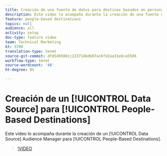```yaml
---
title: Creación de una fuente de datos para destinos basados en personas
description: Este vídeo lo acompaña durante la creación de una fuente de datos en Audience Manager para utilizarla en destinos basados en personas.
feature: people-based destinations
topics: null
audience: all
activity: setup
doc-type: feature video
team: Technical Marketing
kt: 3700
translation-type: tm+mt
source-git-commit: dfd549508cc223714bdb07ac6fd2aa31e6ca5586
workflow-type: tm+mt
source-wordcount: '46'
ht-degree: 0%

---
```



# Creación de un [!UICONTROL Data Source] para [!UICONTROL People-Based Destinations]

Este vídeo lo acompaña durante la creación de un [!UICONTROL Data Source] Audience Manager para [!UICONTROL People-Based Destinations].

>[!VIDEO](https://video.tv.adobe.com/v/29006/?quality=12)
